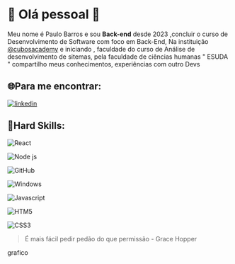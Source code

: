 # :rocket: Olá pessoal 👋

Meu nome é Paulo Barros e sou **Back-end** desde 2023 ,concluir o curso de Desenvolvimento de Software com foco em Back-End,
Na instituição [@cubosacademy](https://cubos.academy/) e iniciando , faculdade do curso de Análise de desenvolvimento de sitemas, pela faculdade de ciências humanas " ESUDA "
compartilho meus conhecimentos, experiências com outro Devs

## :globe_with_meridians:Para me encontrar:
[![linkedin](https://img.shields.io/badge/LinkedIn-0077B5?style=for-the-badge&logo=linkedin&logoColor=white)](https://www.linkedin.com/in/paulo-barros-3bb732270/)

## :rotating_light:Hard Skills:

![React](https://img.shields.io/badge/React-20232A?style=for-the-badge&logo=react&logoColor=61DAFB)

![Node js](https://img.shields.io/badge/Node%20js-339933?style=for-the-badge&logo=nodedotjs&logoColor=white)


![GitHub ](https://img.shields.io/badge/GitHub-100000?style=for-the-badge&logo=github&logoColor=white)

![Windows](https://img.shields.io/badge/Windows-0078D6?style=for-the-badge&logo=windows&logoColor=white)

![Javascript](https://img.shields.io/badge/JavaScript-323330?style=for-the-badge&logo=javascript&logoColor=F7DF1E)

![HTM5](https://img.shields.io/badge/HTML5-E34F26?style=for-the-badge&logo=html5&logoColor=white)

![CSS3](https://img.shields.io/badge/CSS3-1572B6?style=for-the-badge&logo=css3&logoColor=white)



> É mais fácil pedir pedão do que permissão  - Grace Hopper


grafico
